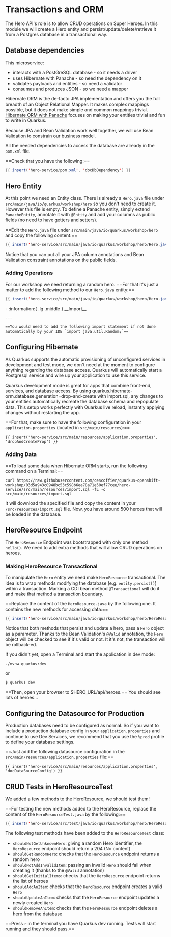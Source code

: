 # Transactions and ORM

The Hero API's role is to allow CRUD operations on Super Heroes.
In this module we will create a Hero entity and persist/update/delete/retrieve it from a Postgres database in a transactional way.

## Database dependencies

This microservice:

* interacts with a PostGreSQL database - so it needs a driver
* uses Hibernate with Panache - so need the dependency on it
* validates payloads and entities - so need a validator
* consumes and produces JSON - so we need a mapper

Hibernate ORM is the de-facto JPA implementation and offers you the full breadth of an Object Relational Mapper.
It makes complex mappings possible, but it does not make simple and common mappings trivial.
[Hibernate ORM with Panache](https://github.com/quarkusio/quarkus/tree/master/extensions/panache) focuses on making your entities trivial and fun to write in Quarkus.

Because JPA and Bean Validation work well together, we will use Bean Validation to constrain our business model.

All the needed dependencies to access the database are already in the `pom.xml` file. 

==Check that you have the following:==

```java linenums="1"
{{ insert('hero-service/pom.xml', 'docDbDependency') }}
```

## Hero Entity

At this point we need an Entity class.
There is already a `Hero.java` file under `src/main/java/io/quarkus/workshop/hero` so you don't need to create it.
However this file is empty.
To define a Panache entity, simply extend `PanacheEntity`, annotate it with `@Entity` and add your columns as public fields (no need to have getters and setters).

==Edit the `Hero.java` file under `src/main/java/io/quarkus/workshop/hero` and copy the following content:==

```java linenums="1"
{{ insert('hero-service/src/main/java/io/quarkus/workshop/hero/Hero.java', 'docEntityHero', ['docFindRandomHero']) }}
```

Notice that you can put all your JPA column annotations and Bean Validation constraint annotations on the public fields.

### Adding Operations

For our workshop we need returning a random hero.
==For that it's just a matter to add the following method to our `Hero.java` entity:==

```java linenums="1"
{{ insert('hero-service/src/main/java/io/quarkus/workshop/hero/Hero.java', 'docFindRandomHero') }}
```

<div class="grid cards" markdown>
-   :information:{ .lg .middle } __Import__ 

    ---

    ==You would need to add the following import statement if not done automatically by your IDE `import java.util.Random;`==
</div>


## Configuring Hibernate

As Quarkus supports the automatic provisioning of unconfigured services in development and test mode, we don't need at the moment to configure anything regarding the database access. 
Quarkus will automatically start a Postgresql service and wire up your application to use this service. 

Quarkus development mode is great for apps that combine front-end, services, and database access. By using quarkus.hibernate-orm.database.generation=drop-and-create with import.sql, any changes to your entities automatically recreate the database schema and repopulate data. This setup works perfectly with Quarkus live reload, instantly applying changes without restarting the app.

==For that, make sure to have the following configuration in your `application.properties` (located in `src/main/resources`):==

```properties linenums="1" 
{{ insert('hero-service/src/main/resources/application.properties', 'dropAndCreateProp') }}
```

### Adding Data

==To load some data when Hibernate ORM starts, run the following command on a Terminal:==

```shell
curl https://raw.githubusercontent.com/cescoffier/quarkus-openshift-workshop/03d5a943c0948bc53c598b6ee78a71e50ef77cee/hero-service/src/main/resources/import.sql -fL -o src/main/resources/import.sql
```

It will download the specified file and copy the content in your `/src/resources/import.sql` file.
Now, you have around 500 heroes that will be loaded in the database.


## HeroResource Endpoint

The `HeroResource` Endpoint was bootstrapped with only one method `hello()`.
We need to add extra methods that will allow CRUD operations on heroes.

### Making HeroResource Transactional

To manipulate the `Hero` entity we need make `HeroResource` transactional.
The idea is to wrap methods modifying the database (e.g. `entity.persist()`) within a transaction.
Marking a CDI bean method `@Transactional` will do it and make that method a transaction boundary.

==Replace the content of the `HeroResource.java` by the following one. It contains the new methods for accessing data:==

```java linenums="1"
{{ insert('hero-service/src/main/java/io/quarkus/workshop/hero/HeroResource.java', 'docHeroResource', [], ['docHeroCrudContent']) }}
```

Notice that both methods that persist and update a hero, pass a `Hero` object as a parameter.
Thanks to the Bean Validation's `@Valid` annotation, the `Hero` object will be checked to see if it's valid or not.
It it's not, the transaction will be rollback-ed.

If you didn't yet, open a Terminal and start the application in dev mode:

```shell
./mvnw quarkus:dev

```
or

```shell
$ quarkus dev

```

==Then, open your browser to $HERO_URL/api/heroes.==
You should see lots of heroes...

## Configuring the Datasource for Production

Production databases need to be configured as normal. 
So if you want to include a production database config in your `application.properties` and continue to use Dev Services,
we recommend that you use the `%prod` profile to define your database settings.

==Just add the following datasource configuration in the `src/main/resources/application.properties` file:==

```properties linenums="1" 
{{ insert('hero-service/src/main/resources/application.properties', 'docDataSourceConfig') }}
```

## CRUD Tests in HeroResourceTest

We added a few methods to the HeroResource, we should test them!

==For testing the new methods added to the HeroResource, replace the content of the `HeroResourceTest.java` by the following:==

```java linenums="1"
{{ insert('hero-service/src/test/java/io/quarkus/workshop/hero/HeroResourceTest.java') }}
```

The following test methods have been added to the `HeroResourceTest` class:

* `shouldNotGetUnknownHero`: giving a random Hero identifier, the `HeroResource` endpoint should return a 204 (No content)
* `shouldGetRandomHero`: checks that the `HeroResource` endpoint returns a random hero
* `shouldNotAddInvalidItem`: passing an invalid `Hero` should fail when creating it (thanks to the `@Valid` annotation)
* `shouldGetInitialItems`: checks that the `HeroResource` endpoint returns the list of heroes
* `shouldAddAnItem`: checks that the `HeroResource` endpoint creates a valid `Hero`
* `shouldUpdateAnItem`: checks that the `HeroResource` endpoint updates a newly created `Hero`
* `shouldRemoveAnItem`: checks that the `HeroResource` endpoint deletes a hero from the database

==Press `r` in the terminal you have Quarkus dev running. Tests will start running and they should pass.==


